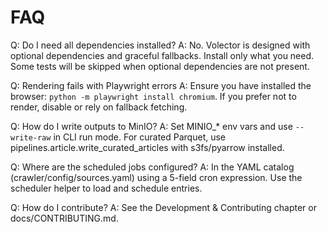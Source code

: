# FAQ

Q: Do I need all dependencies installed?
A: No. Volector is designed with optional dependencies and graceful fallbacks. Install only what you need. Some tests will be skipped when optional dependencies are not present.

Q: Rendering fails with Playwright errors
A: Ensure you have installed the browser: `python -m playwright install chromium`. If you prefer not to render, disable or rely on fallback fetching.

Q: How do I write outputs to MinIO?
A: Set MINIO_* env vars and use `--write-raw` in CLI run mode. For curated Parquet, use pipelines.article.write_curated_articles with s3fs/pyarrow installed.

Q: Where are the scheduled jobs configured?
A: In the YAML catalog (crawler/config/sources.yaml) using a 5-field cron expression. Use the scheduler helper to load and schedule entries.

Q: How do I contribute?
A: See the Development & Contributing chapter or docs/CONTRIBUTING.md.
